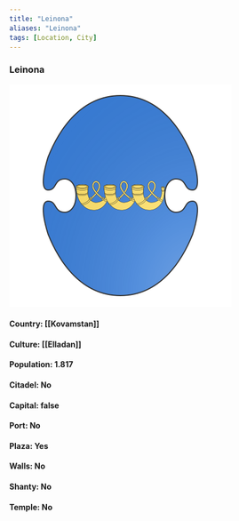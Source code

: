 ```yaml
---
title: "Leinona"
aliases: "Leinona"
tags: [Location, City]
---
```

### Leinona
![](attachment/8bb26720e850cb8b6f7258718f3f355b.svg)

#### Country: [[Kovamstan]]

#### Culture: [[Elladan]]

#### Population: 1.817

#### Citadel: No

#### Capital: false

#### Port: No

#### Plaza: Yes

#### Walls: No

#### Shanty: No

#### Temple: No

